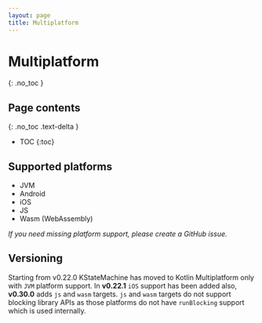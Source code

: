 ```yaml
---
layout: page
title: Multiplatform
---
```


# Multiplatform
{: .no_toc }

## Page contents
{: .no_toc .text-delta }

- TOC
{:toc}

## Supported platforms

* JVM
* Android
* iOS
* JS
* Wasm (WebAssembly)

_If you need missing platform support, please create a GitHub issue._

## Versioning

Starting from v0.22.0 KStateMachine has moved to Kotlin Multiplatform only with `JVM` platform support.
In **v0.22.1** `iOS` support has been added also, **v0.30.0** adds `js` and `wasm` targets.
`js` and `wasm` targets do not support blocking library APIs as those platforms do not have `runBlocking` support which
is used internally.